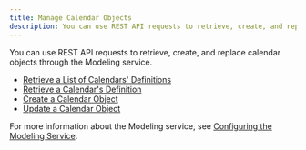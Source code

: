 ```yaml
---
title: Manage Calendar Objects
description: You can use REST API requests to retrieve, create, and replace calendar objects through the Modeling service.
---
```


You can use REST API requests to retrieve, create, and replace calendar objects through the Modeling service.

- [Retrieve a List of Calendars' Definitions](./retrieve-a-list-of-calendars-definitions.md)
- [Retrieve a Calendar's Definition](./retrieve-a-calendar-definition.md)
- [Create a Calendar Object](./create-a-calendar-object.md)
- [Update a Calendar Object](./update-a-calendar-object.md)

For more information about the Modeling service, see [Configuring the Modeling Service](https://www2.microstrategy.com/producthelp/2021/InstallConfig/en-us/Content/modeling_service.htm).
